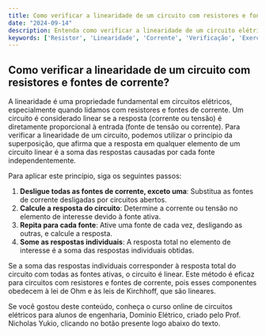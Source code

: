```yaml
---
title: Como verificar a linearidade de um circuito com resistores e fontes de corrente?
date: "2024-09-14"
description: Entenda como verificar a linearidade de um circuito elétrico composto por resistores e fontes de corrente.
keywords: ['Resistor', 'Linearidade', 'Corrente', 'Verificação', 'Exercício', 'Fonte', 'Nó']
---
```


## Como verificar a linearidade de um circuito com resistores e fontes de corrente?

A linearidade é uma propriedade fundamental em circuitos elétricos, especialmente quando lidamos com resistores e fontes de corrente. Um circuito é considerado linear se a resposta (corrente ou tensão) é diretamente proporcional à entrada (fonte de tensão ou corrente). Para verificar a linearidade de um circuito, podemos utilizar o princípio da superposição, que afirma que a resposta em qualquer elemento de um circuito linear é a soma das respostas causadas por cada fonte independentemente.

Para aplicar este princípio, siga os seguintes passos:

1. **Desligue todas as fontes de corrente, exceto uma**: Substitua as fontes de corrente desligadas por circuitos abertos.
2. **Calcule a resposta do circuito**: Determine a corrente ou tensão no elemento de interesse devido à fonte ativa.
3. **Repita para cada fonte**: Ative uma fonte de cada vez, desligando as outras, e calcule a resposta.
4. **Some as respostas individuais**: A resposta total no elemento de interesse é a soma das respostas individuais obtidas.

Se a soma das respostas individuais corresponder à resposta total do circuito com todas as fontes ativas, o circuito é linear. Este método é eficaz para circuitos com resistores e fontes de corrente, pois esses componentes obedecem à lei de Ohm e às leis de Kirchhoff, que são lineares.

Se você gostou deste conteúdo, conheça o curso online de circuitos elétricos para alunos de engenharia, Domínio Elétrico, criado pelo Prof. Nicholas Yukio, clicando no botão presente logo abaixo do texto.
